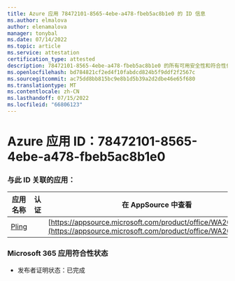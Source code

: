 ```yaml
---
title: Azure 应用 78472101-8565-4ebe-a478-fbeb5ac8b1e0 的 ID 信息
ms.author: elmalova
author: elenamalova
manager: tonybal
ms.date: 07/14/2022
ms.topic: article
ms.service: attestation
certification_type: attested
description: 78472101-8565-4ebe-a478-fbeb5ac8b1e0 的所有可用安全性和符合性信息信息。
ms.openlocfilehash: bd784821cf2ed4f10fabdcd824b5f9ddf2f2567c
ms.sourcegitcommit: ac75dd8bb815bc9e8b1d5b39a2d2dbe46e65f680
ms.translationtype: MT
ms.contentlocale: zh-CN
ms.lasthandoff: 07/15/2022
ms.locfileid: "66806123"
---
```

# <a name="azure-app-id-78472101-8565-4ebe-a478-fbeb5ac8b1e0"></a>Azure 应用 ID：78472101-8565-4ebe-a478-fbeb5ac8b1e0


### <a name="apps-associated-with-this-id"></a>与此 ID 关联的应用：
| **应用名称** | **认证** | **在 AppSource 中查看** |
|--------------|---------------|-----------------------|
| [Pling](../forward/WA200004294.md) |  | [https://appsource.microsoft.com/product/office/WA200004294](https://appsource.microsoft.com/product/office/WA200004294) |

### <a name="microsoft-365-app-compliance-status"></a>Microsoft 365 应用符合性状态
- 发布者证明状态：已完成
